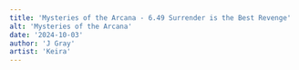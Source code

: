 ```yaml
---
title: 'Mysteries of the Arcana - 6.49 Surrender is the Best Revenge'
alt: 'Mysteries of the Arcana'
date: '2024-10-03'
author: 'J Gray'
artist: 'Keira'
---
```

